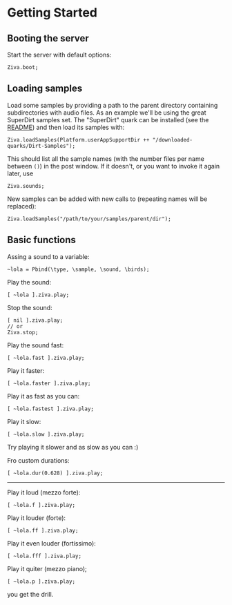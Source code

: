 # Getting Started

## Booting the server
Start the server with default options:

`Ziva.boot;`

## Loading samples
Load some samples by providing a path to the parent directory containing subdirectories with audio files.
As an example we'll be using the great SuperDirt samples set. The "SuperDirt" quark can be installed (see the [README](./README.md)) and then load its samples with:

`Ziva.loadSamples(Platform.userAppSupportDir ++ "/downloaded-quarks/Dirt-Samples");`

This should list all the sample names (with the number files per name between `()`) in the post window. If it doesn't, or you want to invoke it again later, use

`Ziva.sounds;`

New samples can be added with new calls to (repeating names will be replaced):

`Ziva.loadSamples("/path/to/your/samples/parent/dir");`

## Basic functions

Assing a sound to a variable:

`~lola = Pbind(\type, \sample, \sound, \birds);`

Play the sound:

`[ ~lola ].ziva.play;`

Stop the sound:

```
[ nil ].ziva.play;
// or 
Ziva.stop;
```

Play the sound fast:

`[ ~lola.fast ].ziva.play;`

Play it faster:

`[ ~lola.faster ].ziva.play;`

Play it as fast as you can:

`[ ~lola.fastest ].ziva.play;`

Play it slow:

`[ ~lola.slow ].ziva.play;`

Try playing it slower and as slow as you can :)

Fro custom durations:

`[ ~lola.dur(0.628) ].ziva.play;`
 
----

Play it loud (mezzo forte):

`[ ~lola.f ].ziva.play;`

Play it louder (forte):

`[ ~lola.ff ].ziva.play;`

Play it even louder (fortíssimo):

`[ ~lola.fff ].ziva.play;`

Play it quiter (mezzo piano);

`[ ~lola.p ].ziva.play;`

you get the drill.
